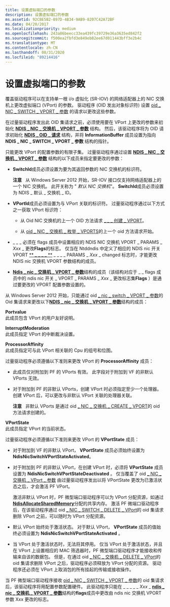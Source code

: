 ```yaml
---
title: 设置虚拟端口的参数
description: 设置虚拟端口的参数
ms.assetid: 92CBE5B2-897D-4B34-9AB9-8207C42A72BF
ms.date: 04/20/2017
ms.localizationpriority: medium
ms.openlocfilehash: 243a86beecc33ea439fc39729e36a3635ed842f2
ms.sourcegitcommit: f500ea2fbfd3e849eb82ee67d011443bff3e2b4c
ms.translationtype: MT
ms.contentlocale: zh-CN
ms.lasthandoff: 08/31/2020
ms.locfileid: "89214416"
---
```

# <a name="setting-the-parameters-of-a-virtual-port"></a>设置虚拟端口的参数


覆盖驱动程序可以在支持单一根 i/o 虚拟化 (SR-IOV) 的网络适配器上的 NIC 交换机上更改虚拟端口 (VPort) 的参数。 驱动程序 (OID 发出对象标识符) 设置 [oid \_ NIC \_ SWITCH \_ VPORT \_ 参数](./oid-nic-switch-vport-parameters.md) 的请求以更改这些参数。

在过量驱动程序发出此 OID 集请求之前，必须使用要在 VPort 上更改的参数来初始化 [**NDIS \_ NIC \_ 交换机 \_ VPORT \_ 参数**](/windows-hardware/drivers/ddi/ntddndis/ns-ntddndis-_ndis_nic_switch_vport_parameters) 结构。 然后，该驱动程序将为 OID 请求初始化 [**NDIS \_ OID \_ 请求**](/windows-hardware/drivers/ddi/ndis/ns-ndis-_ndis_oid_request) 结构，并将 **InformationBuffer** 成员设置为指向 **NDIS \_ NIC \_ SWITCH \_ VPORT \_ 参数** 结构的指针。

只能更改 VPort 的配置参数的有限子集。 过量驱动程序通过设置 [**NDIS \_ NIC \_ 交换机 \_ VPORT \_ 参数**](/windows-hardware/drivers/ddi/ntddndis/ns-ntddndis-_ndis_nic_switch_vport_parameters) 结构的以下成员来指定要更改的参数：

-   **SwitchId**成员必须设置为要为其返回参数的 NIC 交换机的标识符。

    **注意**   从 Windows Server 2012 开始，SR-IOV 接口仅支持网络适配器上的一个 NIC 交换机。 此开关称为 " *默认 NIC 交换机*"。 **SwitchId**成员必须设置为 NDIS \_ 默认 \_ 交换机 \_ ID。

     

-   **VPortId**成员必须设置为与 VPort 关联的标识符。 过量驱动程序通过以下方式之一获取 VPort 标识符：

    -   从 Oid NIC 交换机的上一个 OID 方法请求 [ \_ \_ \_ 创建 \_ VPORT](./oid-nic-switch-create-vport.md)。

    -   从 [oid \_ NIC \_ 交换机 \_ 枚举 \_ VPORTS](./oid-nic-switch-enum-vports.md)的上一个 oid 方法请求开始。

-   \_ \_ \_ 必须在 flags 成员中设置相应的 NDIS NIC 交换机 VPORT \_ PARAMS \_ *Xxx* \_ 更改**Flags**的标志。 仅当在 Ntddndis 中定义了相应的 NDIS nic 开关 VPORT [** \_ \_ \_ \_ **](/windows-hardware/drivers/ddi/ntddndis/ns-ntddndis-_ndis_nic_switch_vport_parameters) \_ \_ \_ \_ PARAMS \_ *Xxx* \_ changed 标志时，才能更改 NDIS nic 交换机 VPORT 参数结构的成员。

-   [**Ndis \_ nic \_ 交换机 \_ VPORT \_ 参数**](/windows-hardware/drivers/ddi/ntddndis/ns-ntddndis-_ndis_nic_switch_vport_parameters)结构的成员（该结构对应于 \_ \_ flags 成员中的 ndis nic 开关 \_ VPORT \_ PARAMS \_ *Xxx* \_ 更改标志集**Flags** ）是通过要更改的 VPORT 配置参数设置的。

从 Windows Server 2012 开始，只能通过 oid [ \_ nic \_ switch \_ VPORT \_ 参数](./oid-nic-switch-vport-parameters.md)的 Oid 集请求来更改以下[**NDIS \_ nic \_ 交换机 \_ VPORT \_ 参数**](/windows-hardware/drivers/ddi/ntddndis/ns-ntddndis-_ndis_nic_switch_vport_parameters)结构的成员：

<a href="" id="portname"></a>**Portvalue**  
此成员包含 VPort 的用户友好说明。

<a href="" id="interruptmoderation"></a>**InterruptModeration**  
此成员指定 VPort 的中断裁决设置。

<a href="" id="processoraffinity"></a>**ProcessorAffinity**  
此成员指定可与此 VPort 相关联的 Cpu 的组号和位图。

过量驱动程序必须遵循以下准则来更改 VPort 的 **ProcessorAffinity** 成员：

-   此成员仅对附加到 PF 的 VPorts 有效。 此字段对于附加到 VF 的非默认 VPorts 无效。

-   对于附加到 PF 的非默认 VPorts，创建 VPort 时必须指定至少一个处理器。 创建 VPort 后，可以更改与非默认 VPort 关联的处理器关联。

    **注意**   非默认 VPorts 是通过 oid [ \_ NIC \_ 交换机 \_ CREATE \_ VPORT](./oid-nic-switch-create-vport.md)的 oid 方法请求创建的。

     

<a href="" id="vportstate"></a>**VPortState**  
此成员指定 VPort 的当前状态。

过量驱动程序必须遵循以下准则来更改 VPort 的 **VPortState** 成员：

-   对于附加到 VF 的非默认 VPort， **VPortState** 成员必须始终设置为 **NdisNicSwitchVPortStateActivated**。

-   对于附加到 PF 的非默认 VPort，在创建 VPort 时，必须将 **VPortState** 成员设置为 **NdisNicSwitchVPortStateDeactivated** 。 仅当覆盖了 oid [ \_ NIC \_ 交换机 \_ VPort \_ 参数](./oid-nic-switch-vport-parameters.md) 由过量驱动程序发出以将 VPortState 更改为已激活状态之后，才会激活 PF VPort。

    激活非默认 VPort 时，PF 微型端口驱动程序可以为 VPort 分配资源，如通过 [**NdisAllocateSharedMemory**](/windows-hardware/drivers/ddi/ndis/nf-ndis-ndisallocatesharedmemory)分配的共享内存。 激活 PF 微端口驱动程序后，在该驱动程序通过 oid [ \_ NIC \_ SWITCH \_ DELETE \_ VPort](./oid-nic-switch-delete-vport.md)的 oid 集请求删除 VPort 之前，可以随时为 VPort 分配资源。

-   默认 VPort 始终处于激活状态。 对于默认 VPort， **VPortState** 成员的值始终必须设置为 **NdisNicSwitchVPortStateActivated** 。

-   当 VPort 处于激活状态时，无法将其停用。 仅当 VPort 处于激活状态，并且在 VPort 上设置相应的 MAC 筛选器时，PF 微型端口驱动程序才能接收和传输来自该的数据包。 但是，在通过 oid [ \_ NIC \_ 交换机 \_ DELETE \_ VPort](./oid-nic-switch-delete-vport.md)的 oid 集请求删除 VPort 之后，驱动程序必须释放为 VPort 分配的资源。 驱动程序还必须在 VPort 上取消包的所有挂起的传输或接收操作。

当 PF 微型端口驱动程序接收 [oid \_ NIC \_ SWITCH \_ VPORT \_ 参数](./oid-nic-switch-vport-parameters.md)的 oid 集请求后，该驱动程序将用配置参数配置硬件。 此驱动程序只能在 \_ \_ \_ \_ \_ *Xxx* \_ [**ndis \_ nic \_ 交换机 \_ VPORT \_ 参数**](/windows-hardware/drivers/ddi/ntddndis/ns-ntddndis-_ndis_nic_switch_vport_parameters)结构的**flags**成员中更改由 ndis nic 交换机 VPORT 参数 Xxx 更改的标志。

 

